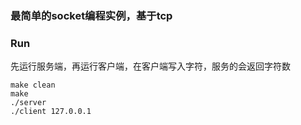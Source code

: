 ### 最简单的socket编程实例，基于tcp
### Run
先运行服务端，再运行客户端，在客户端写入字符，服务的会返回字符数
```shell
make clean
make
./server
./client 127.0.0.1
```